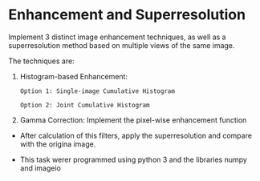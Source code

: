 # Enhancement and Superresolution


Implement 3 distinct image enhancement techniques, as well as a superresolution method based on multiple views of the same image.

The techniques are:

1. Histogram-based Enhancement:

       Option 1: Single-image Cumulative Histogram 

       Option 2: Joint Cumulative Histogram

2. Gamma Correction: Implement the pixel-wise enhancement
function

- After calculation of this filters, apply the superresolution and compare with the origina image.

- This task werer programmed using  python 3 and the libraries numpy and imageio

